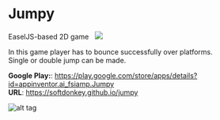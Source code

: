 # Jumpy
EaselJS-based 2D game &nbsp;&nbsp;[<img src="https://www.paypalobjects.com/en_US/i/btn/btn_donate_LG.gif">](https://www.paypal.com/cgi-bin/webscr?cmd=_s-xclick&hosted_button_id=9R84YSHEMQSLC&source=url)

In this game player has to bounce successfully over platforms.<br>
Single or double jump can be made.

<b>Google Play:</b>: https://play.google.com/store/apps/details?id=appinventor.ai_fsiamp.Jumpy<br>
<b>URL</b>: https://softdonkey.github.io/jumpy<br>

![alt tag](https://raw.githubusercontent.com/softdonkey/jumpy/master/assets/screen.png)
